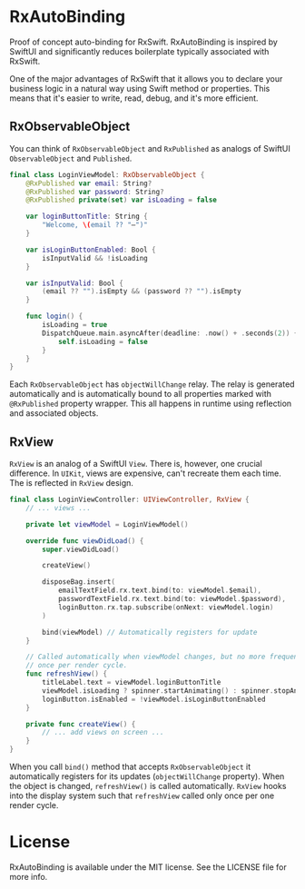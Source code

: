 # RxAutoBinding

Proof of concept auto-binding for RxSwift. RxAutoBinding is inspired by SwiftUI and significantly reduces boilerplate typically associated with RxSwift.

One of the major advantages of RxSwift that it allows you to declare your business logic in a natural way using Swift method or properties. This means that it's easier to write, read, debug, and it's more efficient.

## RxObservableObject

You can think of `RxObservableObject` and `RxPublished` as analogs of SwiftUI `ObservableObject` and `Published`.

```swift
final class LoginViewModel: RxObservableObject {
    @RxPublished var email: String?
    @RxPublished var password: String?
    @RxPublished private(set) var isLoading = false

    var loginButtonTitle: String {
        "Welcome, \(email ?? "–")"
    }

    var isLoginButtonEnabled: Bool {
        isInputValid && !isLoading
    }

    var isInputValid: Bool {
        (email ?? "").isEmpty && (password ?? "").isEmpty
    }

    func login() {
        isLoading = true
        DispatchQueue.main.asyncAfter(deadline: .now() + .seconds(2)) {
            self.isLoading = false
        }
    }
}
```

Each `RxObservableObject` has `objectWillChange` relay. The relay is generated automatically and is automatically bound to all properties marked with `@RxPublished` property wrapper. This all happens in runtime using reflection and associated objects.

## RxView

`RxView` is an analog of a SwiftUI `View`. There is, however, one crucial difference. In `UIKit`, views are expensive, can't recreate them each time. The is reflected in `RxView` design.

```swift
final class LoginViewController: UIViewController, RxView {
    // ... views ...

    private let viewModel = LoginViewModel()

    override func viewDidLoad() {
        super.viewDidLoad()

        createView()

        disposeBag.insert(
            emailTextField.rx.text.bind(to: viewModel.$email),
            passwordTextField.rx.text.bind(to: viewModel.$password),
            loginButton.rx.tap.subscribe(onNext: viewModel.login)
        )

        bind(viewModel) // Automatically registers for update
    }

    // Called automatically when viewModel changes, but no more frequently than
    // once per render cycle.
    func refreshView() {
        titleLabel.text = viewModel.loginButtonTitle
        viewModel.isLoading ? spinner.startAnimating() : spinner.stopAnimating()
        loginButton.isEnabled = !viewModel.isLoginButtonEnabled
    }

    private func createView() {
        // ... add views on screen ...
    }
}
```

When you call `bind()` method that accepts `RxObservableObject` it automatically registers for its updates (`objectWillChange` property). When the object is changed, `refreshView()` is called automatically. `RxView` hooks into the display system such that `refreshView` called only once per one render cycle.

# License

RxAutoBinding is available under the MIT license. See the LICENSE file for more info.

